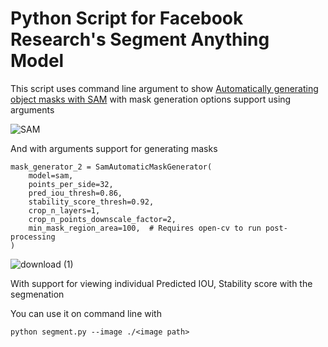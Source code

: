 # Python Script for Facebook Research's Segment Anything Model
This script uses command line argument to show [Automatically generating object masks with SAM](https://github.com/facebookresearch/segment-anything) with mask generation options support using arguments

![SAM](https://user-images.githubusercontent.com/1317442/231848591-7cf0f597-4298-4088-961b-8099b6a101b5.png)

And with arguments support for generating masks

```
mask_generator_2 = SamAutomaticMaskGenerator(
    model=sam,
    points_per_side=32,
    pred_iou_thresh=0.86,
    stability_score_thresh=0.92,
    crop_n_layers=1,
    crop_n_points_downscale_factor=2,
    min_mask_region_area=100,  # Requires open-cv to run post-processing
)
```


![download (1)](https://user-images.githubusercontent.com/1317442/231849479-e6d53b30-cba6-4599-8e22-c421dda319c0.png)

With support for viewing individual Predicted IOU, Stability score with the segmenation

You can use it on command line with 

`python segment.py --image ./<image path>`
